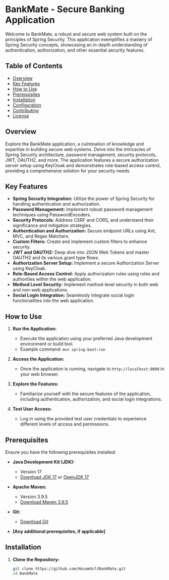 # BankMate - Secure Banking Application

Welcome to BankMate, a robust and secure web system built on the principles of Spring Security. This application exemplifies a mastery of Spring Security concepts, showcasing an in-depth understanding of authentication, authorization, and other essential security features.

## Table of Contents

- [Overview](#overview)
- [Key Features](#key-features)
- [How to Use](#how-to-use)
- [Prerequisites](#prerequisites)
- [Installation](#installation)
- [Configuration](#configuration)
- [Contributing](#contributing)
- [License](#license)

## Overview

Explore the BankMate application, a culmination of knowledge and expertise in building secure web systems. Delve into the intricacies of Spring Security architecture, password management, security protocols, JWT, OAUTH2, and more. The application features a secure authorization server setup using KeyCloak and demonstrates role-based access control, providing a comprehensive solution for your security needs.

## Key Features

- **Spring Security Integration:** Utilize the power of Spring Security for handling authentication and authorization.
- **Password Management:** Implement robust password management techniques using PasswordEncoders.
- **Security Protocols:** Address CSRF and CORS, and understand their significance and mitigation strategies.
- **Authentication and Authorization:** Secure endpoint URLs using Ant, MVC, and Regex Matchers.
- **Custom Filters:** Create and implement custom filters to enhance security.
- **JWT and OAUTH2:** Deep dive into JSON Web Tokens and master OAUTH2 and its various grant type flows.
- **Authorization Server Setup:** Implement a secure Authorization Server using KeyCloak.
- **Role-Based Access Control:** Apply authorization rules using roles and authorities within the web application.
- **Method Level Security:** Implement method-level security in both web and non-web applications.
- **Social Login Integration:** Seamlessly integrate social login functionalities into the web application.

## How to Use

1. **Run the Application:**
   - Execute the application using your preferred Java development environment or build tool.
   - Example command: `mvn spring-boot:run`

2. **Access the Application:**
   - Once the application is running, navigate to `http://localhost:8080` in your web browser.

3. **Explore the Features:**
   - Familiarize yourself with the secure features of the application, including authentication, authorization, and social login integrations.

4. **Test User Access:**
   - Log in using the provided test user credentials to experience different levels of access and permissions.

## Prerequisites

Ensure you have the following prerequisites installed:

- **Java Development Kit (JDK):**
  - Version 17
  - [Download JDK 17](https://www.oracle.com/java/technologies/javase-jdk17-downloads.html) or [OpenJDK 17](https://openjdk.java.net/projects/jdk/17/)

- **Apache Maven:**
  - Version 3.9.5
  - [Download Maven 3.9.5](https://maven.apache.org/download.cgi)

- **Git:**
  - [Download Git](https://git-scm.com/downloads)

- **[Any additional prerequisites, if applicable]**

## Installation

1. **Clone the Repository:**
   ```bash
   git clone https://github.com/HosamUsf/BankMate.git
   cd BankMate
